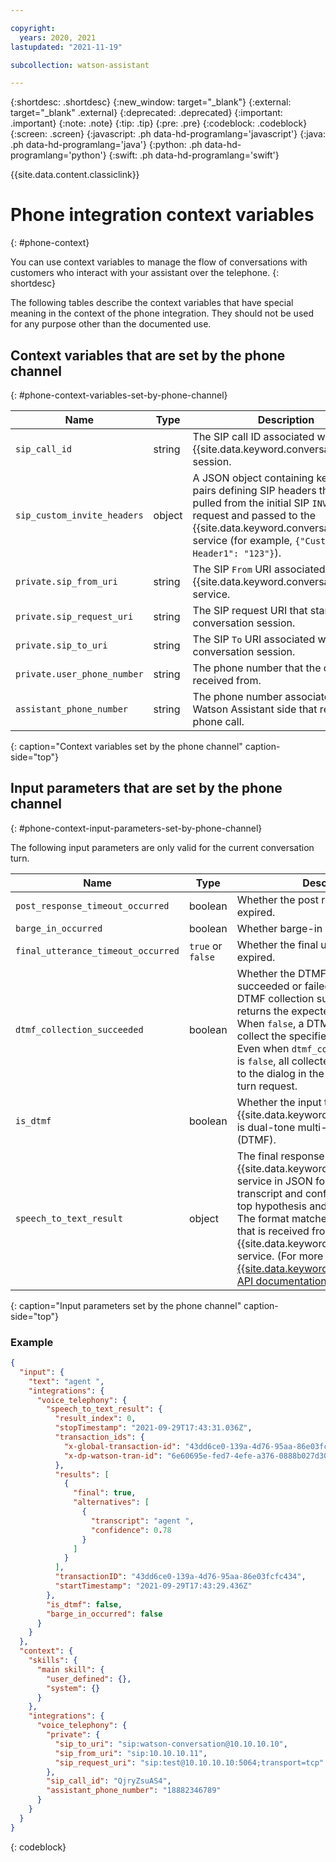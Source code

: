 ```yaml
---

copyright:
  years: 2020, 2021
lastupdated: "2021-11-19"

subcollection: watson-assistant

---
```


{:shortdesc: .shortdesc}
{:new_window: target="_blank"}
{:external: target="_blank" .external}
{:deprecated: .deprecated}
{:important: .important}
{:note: .note}
{:tip: .tip}
{:pre: .pre}
{:codeblock: .codeblock}
{:screen: .screen}
{:javascript: .ph data-hd-programlang='javascript'}
{:java: .ph data-hd-programlang='java'}
{:python: .ph data-hd-programlang='python'}
{:swift: .ph data-hd-programlang='swift'}

{{site.data.content.classiclink}}

# Phone integration context variables
{: #phone-context}

You can use context variables to manage the flow of conversations with customers who interact with your assistant over the telephone.
{: shortdesc}

The following tables describe the context variables that have special meaning in the context of the phone integration. They should not be used for any purpose other than the documented use.

<!--
## Context variables that are set by your dialog or actions
{: #phone-context-variables-set-by-dialog}

| Name | Type | Description | Default |
|------|------|-------------|---------|
| `final_utterance_timeout_count` | Number | The time (in milliseconds) that the phone integration waits to receive a final utterance from the {{site.data.keyword.speechtotextshort}} service. The timeout occurs if the phone integration does not receive a final utterance within the specified time limit, even if hypotheses continue to be generated. When the timeout occurs, the phone integration sends {{site.data.keyword.conversationshort}} a text update that includes the word `vgwFinalUtteranceTimeout` to indicate that no final utterance was received. | N/A |
| `post_response_timeout_count` | Number | The time (in milliseconds) to wait for a new utterance after the response is played back to the caller. When this timeout occurs, the phone integration channel sends a text message to the assistant that includes the word `vgwPostResponseTimeout` and sets the context variable `input.integrations.voice_telephony.post_response_timeout_occurred` to `true`. | 7000 |
| `turn_settings.timeout_count` | Number | The time (in milliseconds) to wait for a response from {{site.data.keyword.conversationshort}}. If this time is exceeded, the phone integration tries again to contact {{site.data.keyword.conversationshort}}. If the service still can't be reached, the call fails. | N/A |
| `cdr_custom_data` | object | Any JSON key/value pairs to collect and store with the CDR record at the end of the phone call. Each time this object is received, it is merged with any previously received `cdr_custom_data` context. | N/A |
{: caption="Voice context variables set by the dialog or actions" caption-side="top"}

### Example

```json
{
  "output": {
    "generic": [
      {
        "response_type": "text",
        "text": "Hello"
      }
    ]
  },
  "context": {
    "integrations": {
      "voice_telephony": {
        "post_response_timeout_count": 10000,
        "turn_settings": {
          "timeout_count": 5000
        },
        "cdr_custom_data": {
          "key1": "value1",
          "key2": "value2"
        }
      }
    }
  }
}
```
{: codeblock}
-->

## Context variables that are set by the phone channel
{: #phone-context-variables-set-by-phone-channel}

| Name | Type | Description |
|------|------|-------------|
| `sip_call_id` | string | The SIP call ID associated with the {{site.data.keyword.conversationshort}} session. |
| `sip_custom_invite_headers` | object | A JSON object containing key/value pairs defining SIP headers that are pulled from the initial SIP `INVITE` request and passed to the {{site.data.keyword.conversationshort}} service (for example, `{"Custom-Header1": "123"}`). |
| `private.sip_from_uri` | string | The SIP `From` URI associated with the {{site.data.keyword.conversationshort}} service. |
| `private.sip_request_uri` | string | The SIP request URI that started the conversation session. |
| `private.sip_to_uri` | string | The SIP `To` URI associated with the conversation session. |
| `private.user_phone_number` | string | The phone number that the call was received from. |
| `assistant_phone_number` | string | The phone number associated with the Watson Assistant side that received the phone call. | 
{: caption="Context variables set by the phone channel" caption-side="top"}

## Input parameters that are set by the phone channel
{: #phone-context-input-parameters-set-by-phone-channel}

The following input parameters are only valid for the current conversation turn.

| Name | Type | Description |
|------|------|-------------|
| `post_response_timeout_occurred` | boolean | Whether the post response timeout expired. |
| `barge_in_occurred` | boolean | Whether barge-in occurred. |
| `final_utterance_timeout_occurred` | `true` or `false` | Whether the final utterance timeout expired. |
| `dtmf_collection_succeeded` | boolean | Whether the DTMF collection succeeded or failed. When `true`, a DTMF collection succeeded, and returns the expected number of digits. When `false`, a DTMF collection failed to collect the specified number of digits. Even when `dtmf_collection_succeeded` is `false`, all collected digits are passed to the dialog in the input string of the turn request. |
| `is_dtmf` | boolean | Whether the input to {{site.data.keyword.conversationshort}} is dual-tone multi-frequency signaling (DTMF). |
| `speech_to_text_result` | object | The final response from the {{site.data.keyword.speechtotextshort}} service in JSON format, including the transcript and confidence score for the top hypothesis and any alternatives. The format matches exactly the format that is received from the {{site.data.keyword.speechtotextshort}} service. (For more information, see the [{{site.data.keyword.speechtotextshort}} API documentation](https://cloud.ibm.com/apidocs/speech-to-text#recognize){: external}.) |
{: caption="Input parameters set by the phone channel" caption-side="top"}

### Example

```json
{
  "input": {
    "text": "agent ",
    "integrations": {
      "voice_telephony": {
        "speech_to_text_result": {
          "result_index": 0,
          "stopTimestamp": "2021-09-29T17:43:31.036Z",
          "transaction_ids": {
            "x-global-transaction-id": "43dd6ce0-139a-4d76-95aa-86e03fcfc434",
            "x-dp-watson-tran-id": "6e60695e-fed7-4efe-a376-0888b027d30f"
          },
          "results": [
            {
              "final": true,
              "alternatives": [
                {
                  "transcript": "agent ",
                  "confidence": 0.78
                }
              ]
            }
          ],
          "transactionID": "43dd6ce0-139a-4d76-95aa-86e03fcfc434",
          "startTimestamp": "2021-09-29T17:43:29.436Z"
        },
        "is_dtmf": false,
        "barge_in_occurred": false
      }
    }
  },
  "context": {
    "skills": {
      "main skill": {
        "user_defined": {},
        "system": {}
      }
    },
    "integrations": {
      "voice_telephony": {
        "private": {
          "sip_to_uri": "sip:watson-conversation@10.10.10.10",
          "sip_from_uri": "sip:10.10.10.11",
          "sip_request_uri": "sip:test@10.10.10.10:5064;transport=tcp"
        },
        "sip_call_id": "QjryZsuAS4",
        "assistant_phone_number": "18882346789"
      }
    }
  }
}
```
{: codeblock}

